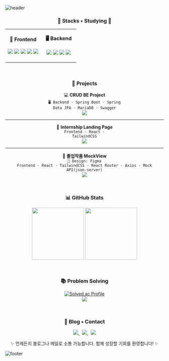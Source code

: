 <!-- 헤더 물결 (파스텔톤: 노랑~핑크~하늘색 그라데이션) -->
![header](https://capsule-render.vercel.app/api?type=waving&color=gradient&customColorList=2,3,4&height=180&section=header&text=Yanghewon&fontSize=42&fontAlign=50&fontAlignY=32)

<!-- 섹션: Stacks • Studying -->
<h3 align="center">🔧 Stacks • Studying 🔧</h3>

<table align="center">
<tr>
<td align="center" width="50%">

<b>🎨 Frontend</b><br/><br/>
<img src="https://img.shields.io/badge/React-61DAFB?logo=react&logoColor=000" />
<img src="https://img.shields.io/badge/TailwindCSS-06B6D4?logo=tailwindcss&logoColor=fff" />
<img src="https://img.shields.io/badge/JavaScript-F7DF1E?logo=javascript&logoColor=000" />
<img src="https://img.shields.io/badge/HTML5-E34F26?logo=html5&logoColor=fff" />
<img src="https://img.shields.io/badge/CSS3-1572B6?logo=css3&logoColor=fff" />

</td>
<td align="center" width="50%">

<b>🖥 Backend</b><br/><br/>
<img src="https://img.shields.io/badge/Spring%20Boot-6DB33F?logo=springboot&logoColor=fff" />
<img src="https://img.shields.io/badge/Spring%20Data%20JPA-6DB33F?logo=spring&logoColor=fff" />
<img src="https://img.shields.io/badge/MariaDB-003545?logo=mariadb&logoColor=fff" />
<img src="https://img.shields.io/badge/Swagger-85EA2D?logo=swagger&logoColor=000" />

</td>
</tr>
</table>

<br/>

<!-- 섹션: Projects -->
<h3 align="center">📂 Projects</h3>

<p align="center">

<!-- 프로젝트 카드 스타일 -->
<div align="center">

💻 <b>CRUD BE Project</b><br/>
<code>🖥 Backend · Spring Boot · Spring Data JPA · MariaDB · Swagger</code><br/>
<a href="https://github.com/kymokim/OAuth_Forum">
  <img src="https://img.shields.io/badge/GitHub-Repository-181717?logo=github&logoColor=white"/>
</a>

---

🎨 <b>Internship Landing Page</b><br/>
<code>Frontend · React · TailwindCSS</code><br/>
<a href="https://github.com/aidenjangkkj/Meta.git">
  <img src="https://img.shields.io/badge/GitHub-Repository-181717?logo=github&logoColor=white"/>
</a>

---

🎯 <b>졸업작품 MockView</b> <br/>
<code>📐 Design: Figma</code><br/>
<code>Frontend · React · TailwindCSS · React Router · Axios · Mock API(json-server)</code><br/>
<a href="https://github.com/Yanghewon/MockView.git">
  <img src="https://img.shields.io/badge/GitHub-졸업작품%20MockView-181717?logo=github&logoColor=white"/>
</a>

</div>

</p>

<br/>

<!-- 섹션: GitHub Stats -->
<h3 align="center">📊 GitHub Stats</h3>

<p align="center">
  <img height="165" src="https://github-readme-stats.vercel.app/api?username=Yanghewon&show_icons=true&hide_title=true&hide_border=true" />
  <img height="165" src="https://github-readme-stats.vercel.app/api/top-langs/?username=Yanghewon&layout=compact&hide_border=true" />
</p>

<br/>

<!-- 섹션: Problem Solving -->
<h3 align="center">📚 Problem Solving</h3>

<p align="center">
  <a href="https://solved.ac/profile/puaie01">
    <img src="http://mazassumnida.wtf/api/v2/generate_badge?boj=puaie01" alt="Solved.ac Profile"/>
  </a>
  <br/>
  <a href="https://www.acmicpc.net/user/puaie01">
    <img src="https://mazandi.herokuapp.com/api?handle=puaie01&theme=warm"/>
  </a>
</p>

<br/>

<!-- 섹션: Blog • Contact (리디자인) -->
<h3 align="center">🔗 Blog • Contact</h3>

<p align="center">
<a href="https://god-newbie.tistory.com/">
  <img src="https://img.shields.io/badge/Tistory-%EB%B8%94%EB%A1%9C%EA%B7%B8-FF5A5F?logo=tistory&logoColor=white" />
</a>
&nbsp;
<a href="mailto:hewon8883@naver.com">
  <img src="https://img.shields.io/badge/Email-hewon8883@naver.com-03C75A?logo=naver&logoColor=white" />
</a>
&nbsp;
<a href="https://github.com/Yanghewon">
  <img src="https://img.shields.io/badge/GitHub-Yanghewon-181717?logo=github&logoColor=white" />
</a>
</p>

<p align="center">
✨ 언제든지 블로그나 메일로 소통 가능합니다. 함께 성장할 기회를 환영합니다! ✨
</p>

<!-- 푸터 물결 (파스텔톤: 노랑~핑크~하늘색 그라데이션) -->
![footer](https://capsule-render.vercel.app/api?type=waving&color=gradient&customColorList=2,3,4&height=120&section=footer)
